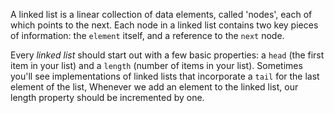 A linked list is a linear collection of data elements, called 'nodes', each of which points to the next. Each node in a linked list contains two key pieces of information: the `element` itself, and a reference to the `next` node.

Every _linked list_ should start out with a few basic properties: a `head` (the first item in your list) and a `length` (number of items in your list). Sometimes you'll see implementations of linked lists that incorporate a `tail` for the last element of the list, Whenever we add an element to the linked list, our length property should be incremented by one.
